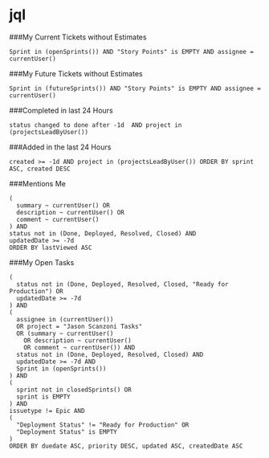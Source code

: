# jql

###My Current Tickets without Estimates 
```JQL
Sprint in (openSprints()) AND "Story Points" is EMPTY AND assignee = currentUser()
```

###My Future Tickets without Estimates 
```JQL
Sprint in (futureSprints()) AND "Story Points" is EMPTY AND assignee = currentUser()
```

###Completed in last 24 Hours
```JQL
status changed to done after -1d  AND project in (projectsLeadByUser())
```

###Added in the last 24 Hours
```JQL
created >= -1d AND project in (projectsLeadByUser()) ORDER BY sprint ASC, created DESC
```

###Mentions Me
```JQL
(
  summary ~ currentUser() OR 
  description ~ currentUser() OR 
  comment ~ currentUser()
) AND 
status not in (Done, Deployed, Resolved, Closed) AND 
updatedDate >= -7d 
ORDER BY lastViewed ASC
```

###My Open Tasks 
```JQL
(
  status not in (Done, Deployed, Resolved, Closed, "Ready for Production") OR 
  updatedDate >= -7d
) AND 
( 
  assignee in (currentUser()) 
  OR project = "Jason Scanzoni Tasks" 
  OR (summary ~ currentUser() 
    OR description ~ currentUser() 
    OR comment ~ currentUser()) AND 
  status not in (Done, Deployed, Resolved, Closed) AND 
  updatedDate >= -7d AND 
  Sprint in (openSprints())
) AND 
(
  sprint not in closedSprints() OR
  sprint is EMPTY
) AND 
issuetype != Epic AND 
(
  "Deployment Status" != "Ready for Production" OR 
  "Deployment Status" is EMPTY
) 
ORDER BY duedate ASC, priority DESC, updated ASC, createdDate ASC
```
